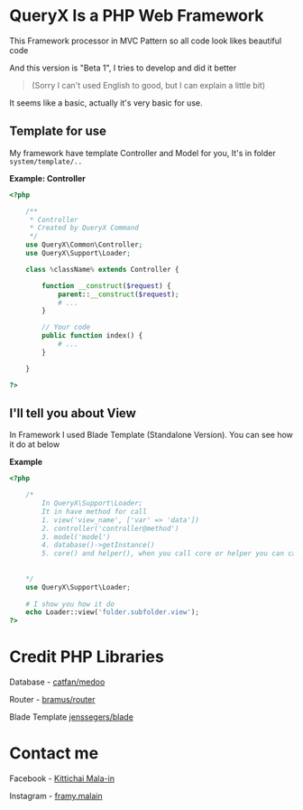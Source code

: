# QueryX Is a PHP Web Framework
This Framework processor in MVC Pattern 
so all code look likes beautiful code

And this version is "Beta 1", I tries to develop and did it better
> (Sorry I can't used English to good, but I can explain a little bit)

It seems like a basic, actually it's very basic for use.

## Template for use
My framework have template Controller and Model for you, It's in folder `system/template/..`

__Example: Controller__
```php
<?php

    /**
     * Controller
     * Created by QueryX Command
     */
    use QueryX\Common\Controller;
    use QueryX\Support\Loader;

    class %className% extends Controller {

        function __construct($request) {
            parent::__construct($request);
            # ...
        }

        // Your code
        public function index() {
            # ...
        }

    }

?>
```

## I'll tell you about View
In Framework I used Blade Template (Standalone Version). You can see how it do at below

__Example__
```php
<?php 

    /*
        In QueryX\Support\Loader;
        It in have method for call
        1. view('view_name', ['var' => 'data'])
        2. controller('controller@method')
        3. model('model')
        4. database()->getInstance()
        5. core() and helper(), when you call core or helper you can call ->get(boolean) in back
                                                                            true = will require in app/core, app/helper
                                                                            false = will require in system/core, system/helper
    */
    use QueryX\Support\Loader;
    
    # I show you how it do
    echo Loader::view('folder.subfolder.view');
?>
```

# Credit PHP Libraries
Database - [catfan/medoo](https://packagist.org/packages/catfan/medoo)

Router - [bramus/router](https://packagist.org/packages/bramus/router)

Blade Template [jenssegers/blade](https://packagist.org/packages/jenssegers/blade)

# Contact me
Facebook - [Kittichai Mala-in](https://facebook.com/frammhe)

Instagram - [framy.malain](https://instagram.com/framy.malain)
